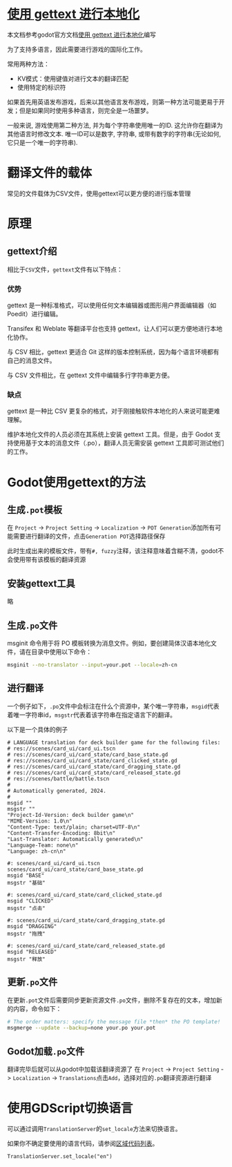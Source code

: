# [使用 gettext 进行本地化](https://docs.godotengine.org/zh-cn/4.x/tutorials/i18n/localization_using_gettext.html#localization-using-gettext)

本文档参考godot官方文档[使用 gettext 进行本地化](https://docs.godotengine.org/zh-cn/4.x/tutorials/i18n/localization_using_gettext.html#localization-using-gettext)编写

为了支持多语言，因此需要进行游戏的国际化工作。

常用两种方法：

* KV模式：使用键值对进行文本的翻译匹配
* 使用特定的标识符

如果首先用英语发布游戏，后来以其他语言发布游戏，则第一种方法可能更易于开发；但是如果同时使用多种语言，则完全是一场噩梦。

一般来说, 游戏使用第二种方法, 并为每个字符串使用唯一的ID. 这允许你在翻译为其他语言时修改文本. 唯一ID可以是数字, 字符串, 或带有数字的字符串(无论如何, 它只是一个唯一的字符串).

# 翻译文件的载体

常见的文件载体为CSV文件，使用gettext可以更方便的进行版本管理

# 原理

## gettext介绍

相比于`CSV`文件，`gettext`文件有以下特点：

### 优势
gettext 是一种标准格式，可以使用任何文本编辑器或图形用户界面编辑器（如 Poedit）进行编辑。

Transifex 和 Weblate 等翻译平台也支持 gettext，让人们可以更方便地进行本地化协作。

与 CSV 相比，gettext 更适合 Git 这样的版本控制系统，因为每个语言环境都有自己的消息文件。

与 CSV 文件相比，在 gettext 文件中编辑多行字符串更方便。

### 缺点
gettext 是一种比 CSV 更复杂的格式，对于刚接触软件本地化的人来说可能更难理解。

维护本地化文件的人员必须在其系统上安装 gettext 工具。但是，由于 Godot 支持使用基于文本的消息文件（.po），翻译人员无需安装 gettext 工具即可测试他们的工作。

# Godot使用gettext的方法

## 生成`.pot`模板

在 `Project` -> `Project Setting` -> `Localization` -> `POT Generation`添加所有可能需要进行翻译的文件，点击`Generation POT`选择路径保存

此时生成出来的模板文件，带有`#, fuzzy`注释，该注释意味着含糊不清，godot不会使用带有该模板的翻译资源

## 安装gettext工具

略

## 生成`.po`文件

msginit 命令用于将 PO 模板转换为消息文件。例如，要创建简体汉语本地化文件，请在目录中使用以下命令：
```bash
msginit --no-translator --input=your.pot --locale=zh-cn
```

## 进行翻译
一个例子如下，`.po`文件中会标注在什么个资源中，某个唯一字符串，`msgid`代表着唯一字符串id，`msgstr`代表着该字符串在指定语言下的翻译。

以下是一个具体的例子

```gettext
# LANGUAGE translation for deck builder game for the following files:
# res://scenes/card_ui/card_ui.tscn
# res://scenes/card_ui/card_state/card_base_state.gd
# res://scenes/card_ui/card_state/card_clicked_state.gd
# res://scenes/card_ui/card_state/card_dragging_state.gd
# res://scenes/card_ui/card_state/card_released_state.gd
# res://scenes/battle/battle.tscn
#
# Automatically generated, 2024.
#
msgid ""
msgstr ""
"Project-Id-Version: deck builder game\n"
"MIME-Version: 1.0\n"
"Content-Type: text/plain; charset=UTF-8\n"
"Content-Transfer-Encoding: 8bit\n"
"Last-Translator: Automatically generated\n"
"Language-Team: none\n"
"Language: zh-cn\n"

#: scenes/card_ui/card_ui.tscn scenes/card_ui/card_state/card_base_state.gd
msgid "BASE"
msgstr "基础"

#: scenes/card_ui/card_state/card_clicked_state.gd
msgid "CLICKED"
msgstr "点击"

#: scenes/card_ui/card_state/card_dragging_state.gd
msgid "DRAGGING"
msgstr "拖拽"

#: scenes/card_ui/card_state/card_released_state.gd
msgid "RELEASED"
msgstr "释放"

```

## 更新`.po`文件
在更新`.pot`文件后需要同步更新资源文件`.po`文件，删除不复存在的文本，增加新的内容，命令如下：
```bash
# The order matters: specify the message file *then* the PO template!
msgmerge --update --backup=none your.po your.pot
```

## Godot加载`.po`文件
翻译完毕后就可以从godot中加载该翻译资源了
在 `Project` -> `Project Setting` -> `Localization` -> `Translations`点击`Add`，选择对应的`.po`翻译资源进行翻译

# 使用GDScript切换语言
可以通过调用`TranslationServer`的`set_locale`方法来切换语言。

如果你不确定要使用的语言代码，请参阅[区域代码列表](https://docs.godotengine.org/zh-cn/4.x/tutorials/i18n/locales.html#doc-locales)。
```gdscript
TranslationServer.set_locale("en")
```